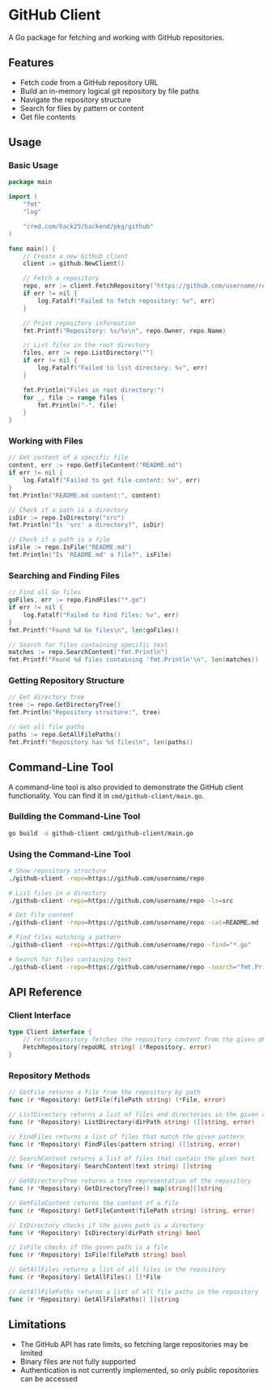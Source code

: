 # GitHub Client

A Go package for fetching and working with GitHub repositories.

## Features

- Fetch code from a GitHub repository URL
- Build an in-memory logical git repository by file paths
- Navigate the repository structure
- Search for files by pattern or content
- Get file contents

## Usage

### Basic Usage

```go
package main

import (
	"fmt"
	"log"

	"cred.com/hack25/backend/pkg/github"
)

func main() {
	// Create a new GitHub client
	client := github.NewClient()

	// Fetch a repository
	repo, err := client.FetchRepository("https://github.com/username/repo")
	if err != nil {
		log.Fatalf("Failed to fetch repository: %v", err)
	}

	// Print repository information
	fmt.Printf("Repository: %s/%s\n", repo.Owner, repo.Name)

	// List files in the root directory
	files, err := repo.ListDirectory("")
	if err != nil {
		log.Fatalf("Failed to list directory: %v", err)
	}

	fmt.Println("Files in root directory:")
	for _, file := range files {
		fmt.Println("-", file)
	}
}
```

### Working with Files

```go
// Get content of a specific file
content, err := repo.GetFileContent("README.md")
if err != nil {
	log.Fatalf("Failed to get file content: %v", err)
}
fmt.Println("README.md content:", content)

// Check if a path is a directory
isDir := repo.IsDirectory("src")
fmt.Println("Is 'src' a directory?", isDir)

// Check if a path is a file
isFile := repo.IsFile("README.md")
fmt.Println("Is 'README.md' a file?", isFile)
```

### Searching and Finding Files

```go
// Find all Go files
goFiles, err := repo.FindFiles("*.go")
if err != nil {
	log.Fatalf("Failed to find files: %v", err)
}
fmt.Printf("Found %d Go files\n", len(goFiles))

// Search for files containing specific text
matches := repo.SearchContent("fmt.Println")
fmt.Printf("Found %d files containing 'fmt.Println'\n", len(matches))
```

### Getting Repository Structure

```go
// Get directory tree
tree := repo.GetDirectoryTree()
fmt.Println("Repository structure:", tree)

// Get all file paths
paths := repo.GetAllFilePaths()
fmt.Printf("Repository has %d files\n", len(paths))
```

## Command-Line Tool

A command-line tool is also provided to demonstrate the GitHub client functionality. You can find it in `cmd/github-client/main.go`.

### Building the Command-Line Tool

```bash
go build -o github-client cmd/github-client/main.go
```

### Using the Command-Line Tool

```bash
# Show repository structure
./github-client -repo=https://github.com/username/repo

# List files in a directory
./github-client -repo=https://github.com/username/repo -ls=src

# Get file content
./github-client -repo=https://github.com/username/repo -cat=README.md

# Find files matching a pattern
./github-client -repo=https://github.com/username/repo -find="*.go"

# Search for files containing text
./github-client -repo=https://github.com/username/repo -search="fmt.Println"
```

## API Reference

### Client Interface

```go
type Client interface {
	// FetchRepository fetches the repository content from the given URL
	FetchRepository(repoURL string) (*Repository, error)
}
```

### Repository Methods

```go
// GetFile returns a file from the repository by path
func (r *Repository) GetFile(filePath string) (*File, error)

// ListDirectory returns a list of files and directories in the given directory
func (r *Repository) ListDirectory(dirPath string) ([]string, error)

// FindFiles returns a list of files that match the given pattern
func (r *Repository) FindFiles(pattern string) ([]string, error)

// SearchContent returns a list of files that contain the given text
func (r *Repository) SearchContent(text string) []string

// GetDirectoryTree returns a tree representation of the repository
func (r *Repository) GetDirectoryTree() map[string][]string

// GetFileContent returns the content of a file
func (r *Repository) GetFileContent(filePath string) (string, error)

// IsDirectory checks if the given path is a directory
func (r *Repository) IsDirectory(dirPath string) bool

// IsFile checks if the given path is a file
func (r *Repository) IsFile(filePath string) bool

// GetAllFiles returns a list of all files in the repository
func (r *Repository) GetAllFiles() []*File

// GetAllFilePaths returns a list of all file paths in the repository
func (r *Repository) GetAllFilePaths() []string
```

## Limitations

- The GitHub API has rate limits, so fetching large repositories may be limited
- Binary files are not fully supported
- Authentication is not currently implemented, so only public repositories can be accessed

